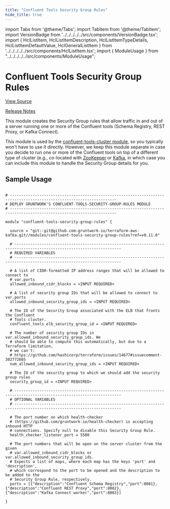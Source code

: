 ```yaml
---
title: "Confluent Tools Security Group Rules"
hide_title: true
---
```


import Tabs from '@theme/Tabs';
import TabItem from '@theme/TabItem';
import VersionBadge from '../../../../../src/components/VersionBadge.tsx';
import { HclListItem, HclListItemDescription, HclListItemTypeDetails, HclListItemDefaultValue, HclGeneralListItem } from '../../../../../src/components/HclListItem.tsx';
import { ModuleUsage } from "../../../../../src/components/ModuleUsage";

<VersionBadge repoTitle="Kafka" version="0.11.0" />

# Confluent Tools Security Group Rules

<a href="https://github.com/gruntwork-io/terraform-aws-kafka/tree/master/modules/confluent-tools-security-group-rules" className="link-button" title="View the source code for this module in GitHub.">View Source</a>

<a href="https://github.com/gruntwork-io/terraform-aws-kafka/releases?q=" className="link-button" title="Release notes for only the service catalog versions which impacted this service.">Release Notes</a>

This module creates the Security Group rules that allow traffic in and out of a server running one or more of the Confluent
tools (Schema Registry, REST Proxy, or Kafka Connect).

This module is used by the [confluent-tools-cluster module](https://github.com/gruntwork-io/terraform-aws-kafka/tree/master/modules/confluent-tools-cluster), so you typically won't
have to use it directly. However, we keep this module separate in case you decide to run one or more of the Confluent
tools on top of a different type of cluster (e.g., co-located with [ZooKeeper](https://github.com/gruntwork-io/terraform-aws-zookeeper)
or [Kafka](https://github.com/gruntwork-io/terraform-aws-kafka/tree/master/modules/kafka-cluster), in which case you can include this module to handle the Security Group details for you.

## Sample Usage

<ModuleUsage>

```hcl title="main.tf"

# ---------------------------------------------------------------------------------------------------------------------
# DEPLOY GRUNTWORK'S CONFLUENT-TOOLS-SECURITY-GROUP-RULES MODULE
# ---------------------------------------------------------------------------------------------------------------------

module "confluent-tools-security-group-rules" {

  source = "git::git@github.com:gruntwork-io/terraform-aws-kafka.git//modules/confluent-tools-security-group-rules?ref=v0.11.0"

  # ---------------------------------------------------------------------------------------------------------------------
  # REQUIRED VARIABLES
  # ---------------------------------------------------------------------------------------------------------------------

  # A list of CIDR-formatted IP address ranges that will be allowed to connect to
  # var.ports
  allowed_inbound_cidr_blocks = <INPUT REQUIRED>

  # A list of security group IDs that will be allowed to connect to var.ports
  allowed_inbound_security_group_ids = <INPUT REQUIRED>

  # The ID of the Security Group associated with the ELB that fronts the Confluent
  # Tools cluster.
  confluent_tools_elb_security_group_id = <INPUT REQUIRED>

  # The number of security group IDs in var.allowed_inbound_security_group_ids. We
  # should be able to compute this automatically, but due to a Terraform limitation,
  # we can't:
  # https://github.com/hashicorp/terraform/issues/14677#issuecomment-302772685
  num_allowed_inbound_security_group_ids = <INPUT REQUIRED>

  # The ID of the security group to which we should add the security group rules
  security_group_id = <INPUT REQUIRED>

  # ---------------------------------------------------------------------------------------------------------------------
  # OPTIONAL VARIABLES
  # ---------------------------------------------------------------------------------------------------------------------

  # The port number on which health-checker
  # (https://github.com/gruntwork-io/health-checker) is accepting inbound HTTP
  # connections. Specify null to disable this Security Group Rule.
  health_checker_listener_port = 5500

  # The port numbers that will be open on the server cluster from the given
  # var.allowed_inbound_cidr_blocks or var.allowed_inbound_security_group_ids.
  # Expects a list of maps, where each map has the keys 'port' and 'description',
  # which correspond to the port to be opened and the description to be added to the
  # Security Group Rule, respectively.
  ports = [{"description":"Confluent Schema Registry","port":8081},{"description":"Confluent REST Proxy","port":8082},{"description":"Kafka Connect worker","port":8083}]

}

```

</ModuleUsage>


<!-- ##DOCS-SOURCER-START
{
  "originalSources": [
    "https://github.com/gruntwork-io/terraform-aws-kafka/tree/master/modules/confluent-tools-security-group-rules/readme.md",
    "https://github.com/gruntwork-io/terraform-aws-kafka/tree/master/modules/confluent-tools-security-group-rules/variables.tf",
    "https://github.com/gruntwork-io/terraform-aws-kafka/tree/master/modules/confluent-tools-security-group-rules/outputs.tf"
  ],
  "sourcePlugin": "module-catalog-api",
  "hash": "43e29be25a38d8cb5f1b0298310a8127"
}
##DOCS-SOURCER-END -->

